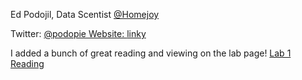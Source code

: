 Ed Podojil, Data Scentist <a href="https://www.twitter.com/homejoy">@Homejoy</a>

Twitter: <a href="https://www.twitter.com/podopie">@podopie
Website: <a href="http://www.heypodo.com"> linky</a>

I added a bunch of great reading and viewing on the lab page!
<a href="https://github.com/datadave/GADS9-NYC-Spring2014/wiki/Lab-01:Computer-Setup#next-steps">Lab 1 Reading</a>

